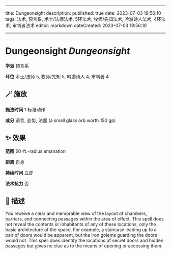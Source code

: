 
---
title: Dungeonsight
description: 
published: true
date: 2023-07-03 19:56:10
tags: 法术, 预言系, 术士/法师法术, 5环法术, 牧师/先知法术, 吟游诗人法术, 4环法术, 审判者法术
editor: markdown
dateCreated: 2023-07-03 19:56:10

---

# **Dungeonsight** *Dungeonsight*

**学派** 预言系 

**环位** 术士/法师 5, 牧师/先知 5, 吟游诗人 4, 审判者 4

## 🪄 施放

**施法时间** 1 标准动作

**成分** 语言, 姿势, 法器 (a small glass orb worth 150 gp)

## ✨ 效果  

**范围** 60-ft.-radius emanation

**距离** 自身  

**持续时间** 立即 

**法术抗力** 否

## 📖 描述

You receive a clear and memorable view of the layout of chambers, barriers, and connecting passages within the area of effect. This spell does not reveal the contents or inhabitants of any of these locations, only the basic architecture of the space. For example, a staircase leading up to a pair of doors would be apparent, but the iron golems guarding the doors would not. This spell does identify the locations of secret doors and hidden passages but gives no clue as to the means of opening or accessing them.
    